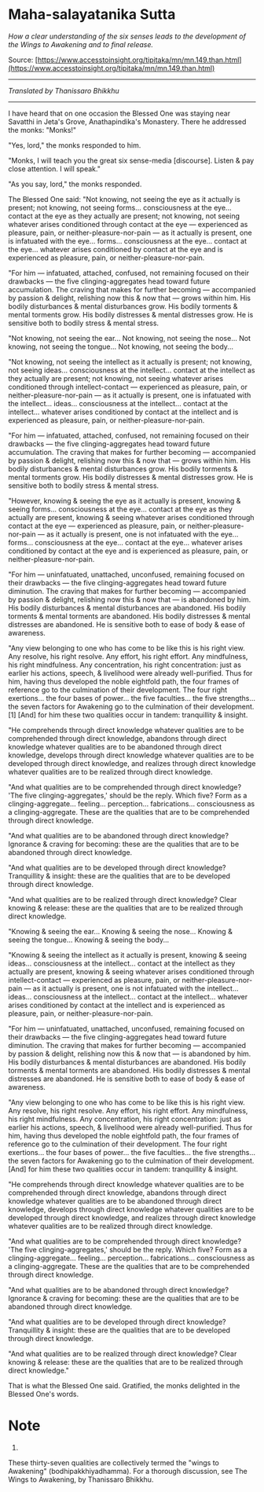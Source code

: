 # Maha-salayatanika Sutta

*How a clear understanding of the six senses leads to the development of the Wings to Awakening and to final release.*

Source: [https://www.accesstoinsight.org/tipitaka/mn/mn.149.than.html](https://www.accesstoinsight.org/tipitaka/mn/mn.149.than.html)

---

*Translated by Thanissaro Bhikkhu*

---

I have heard that on one occasion the Blessed One was staying near Savatthi in Jeta's Grove, Anathapindika's Monastery. There he addressed the monks: "Monks!"

"Yes, lord," the monks responded to him.

"Monks, I will teach you the great six sense-media [discourse]. Listen & pay close attention. I will speak."

"As you say, lord," the monks responded.

The Blessed One said: "Not knowing, not seeing the eye as it actually is present; not knowing, not seeing forms... consciousness at the eye... contact at the eye as they actually are present; not knowing, not seeing whatever arises conditioned through contact at the eye — experienced as pleasure, pain, or neither-pleasure-nor-pain — as it actually is present, one is infatuated with the eye... forms... consciousness at the eye... contact at the eye... whatever arises conditioned by contact at the eye and is experienced as pleasure, pain, or neither-pleasure-nor-pain.

"For him — infatuated, attached, confused, not remaining focused on their drawbacks — the five clinging-aggregates head toward future accumulation. The craving that makes for further becoming — accompanied by passion & delight, relishing now this & now that — grows within him. His bodily disturbances & mental disturbances grow. His bodily torments & mental torments grow. His bodily distresses & mental distresses grow. He is sensitive both to bodily stress & mental stress.

"Not knowing, not seeing the ear... Not knowing, not seeing the nose... Not knowing, not seeing the tongue... Not knowing, not seeing the body...

"Not knowing, not seeing the intellect as it actually is present; not knowing, not seeing ideas... consciousness at the intellect... contact at the intellect as they actually are present; not knowing, not seeing whatever arises conditioned through intellect-contact — experienced as pleasure, pain, or neither-pleasure-nor-pain — as it actually is present, one is infatuated with the intellect... ideas... consciousness at the intellect... contact at the intellect... whatever arises conditioned by contact at the intellect and is experienced as pleasure, pain, or neither-pleasure-nor-pain.

"For him — infatuated, attached, confused, not remaining focused on their drawbacks — the five clinging-aggregates head toward future accumulation. The craving that makes for further becoming — accompanied by passion & delight, relishing now this & now that — grows within him. His bodily disturbances & mental disturbances grow. His bodily torments & mental torments grow. His bodily distresses & mental distresses grow. He is sensitive both to bodily stress & mental stress.

"However, knowing & seeing the eye as it actually is present, knowing & seeing forms... consciousness at the eye... contact at the eye as they actually are present, knowing & seeing whatever arises conditioned through contact at the eye — experienced as pleasure, pain, or neither-pleasure-nor-pain — as it actually is present, one is not infatuated with the eye... forms... consciousness at the eye... contact at the eye... whatever arises conditioned by contact at the eye and is experienced as pleasure, pain, or neither-pleasure-nor-pain.

"For him — uninfatuated, unattached, unconfused, remaining focused on their drawbacks — the five clinging-aggregates head toward future diminution. The craving that makes for further becoming — accompanied by passion & delight, relishing now this & now that — is abandoned by him. His bodily disturbances & mental disturbances are abandoned. His bodily torments & mental torments are abandoned. His bodily distresses & mental distresses are abandoned. He is sensitive both to ease of body & ease of awareness.

"Any view belonging to one who has come to be like this is his right view. Any resolve, his right resolve. Any effort, his right effort. Any mindfulness, his right mindfulness. Any concentration, his right concentration: just as earlier his actions, speech, & livelihood were already well-purified. Thus for him, having thus developed the noble eightfold path, the four frames of reference go to the culmination of their development. The four right exertions... the four bases of power... the five faculties... the five strengths... the seven factors for Awakening go to the culmination of their development.[1] [And] for him these two qualities occur in tandem: tranquillity & insight.

"He comprehends through direct knowledge whatever qualities are to be comprehended through direct knowledge, abandons through direct knowledge whatever qualities are to be abandoned through direct knowledge, develops through direct knowledge whatever qualities are to be developed through direct knowledge, and realizes through direct knowledge whatever qualities are to be realized through direct knowledge.

"And what qualities are to be comprehended through direct knowledge? 'The five clinging-aggregates,' should be the reply. Which five? Form as a clinging-aggregate... feeling... perception... fabrications... consciousness as a clinging-aggregate. These are the qualities that are to be comprehended through direct knowledge.

"And what qualities are to be abandoned through direct knowledge? Ignorance & craving for becoming: these are the qualities that are to be abandoned through direct knowledge.

"And what qualities are to be developed through direct knowledge? Tranquillity & insight: these are the qualities that are to be developed through direct knowledge.

"And what qualities are to be realized through direct knowledge? Clear knowing & release: these are the qualities that are to be realized through direct knowledge.

"Knowing & seeing the ear... Knowing & seeing the nose... Knowing & seeing the tongue... Knowing & seeing the body...

"Knowing & seeing the intellect as it actually is present, knowing & seeing ideas... consciousness at the intellect... contact at the intellect as they actually are present, knowing & seeing whatever arises conditioned through intellect-contact — experienced as pleasure, pain, or neither-pleasure-nor-pain — as it actually is present, one is not infatuated with the intellect... ideas... consciousness at the intellect... contact at the intellect... whatever arises conditioned by contact at the intellect and is experienced as pleasure, pain, or neither-pleasure-nor-pain.

"For him — uninfatuated, unattached, unconfused, remaining focused on their drawbacks — the five clinging-aggregates head toward future diminution. The craving that makes for further becoming — accompanied by passion & delight, relishing now this & now that — is abandoned by him. His bodily disturbances & mental disturbances are abandoned. His bodily torments & mental torments are abandoned. His bodily distresses & mental distresses are abandoned. He is sensitive both to ease of body & ease of awareness.

"Any view belonging to one who has come to be like this is his right view. Any resolve, his right resolve. Any effort, his right effort. Any mindfulness, his right mindfulness. Any concentration, his right concentration: just as earlier his actions, speech, & livelihood were already well-purified. Thus for him, having thus developed the noble eightfold path, the four frames of reference go to the culmination of their development. The four right exertions... the four bases of power... the five faculties... the five strengths... the seven factors for Awakening go to the culmination of their development. [And] for him these two qualities occur in tandem: tranquillity & insight.

"He comprehends through direct knowledge whatever qualities are to be comprehended through direct knowledge, abandons through direct knowledge whatever qualities are to be abandoned through direct knowledge, develops through direct knowledge whatever qualities are to be developed through direct knowledge, and realizes through direct knowledge whatever qualities are to be realized through direct knowledge.

"And what qualities are to be comprehended through direct knowledge? 'The five clinging-aggregates,' should be the reply. Which five? Form as a clinging-aggregate... feeling... perception... fabrications... consciousness as a clinging-aggregate. These are the qualities that are to be comprehended through direct knowledge.

"And what qualities are to be abandoned through direct knowledge? Ignorance & craving for becoming: these are the qualities that are to be abandoned through direct knowledge.

"And what qualities are to be developed through direct knowledge? Tranquillity & insight: these are the qualities that are to be developed through direct knowledge.

"And what qualities are to be realized through direct knowledge? Clear knowing & release: these are the qualities that are to be realized through direct knowledge."

That is what the Blessed One said. Gratified, the monks delighted in the Blessed One's words.

# Note


1.
These thirty-seven qualities are collectively termed the "wings to Awakening" (bodhipakkhiyadhamma). For a thorough discussion, see The Wings to Awakening, by Thanissaro Bhikkhu.

